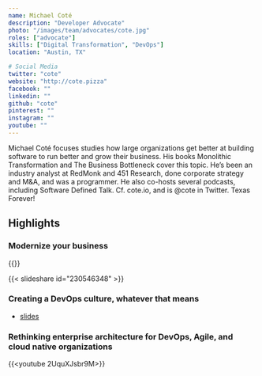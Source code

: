 ```yaml
---
name: Michael Coté
description: "Developer Advocate"
photo: "/images/team/advocates/cote.jpg"
roles: ["advocate"]
skills: ["Digital Transformation", "DevOps"]
location: "Austin, TX"

# Social Media 
twitter: "cote"
website: "http://cote.pizza"
facebook: ""
linkedin: ""
github: "cote"
pinterest: ""
instagram: ""
youtube: ""
---
```


Michael Coté focuses studies how large organizations get better at building software to run better and grow their business. His books Monolithic Transformation and The Business Bottleneck cover this topic. He’s been an industry analyst at RedMonk and 451 Research, done corporate strategy and M&A, and was a programmer. He also co-hosts several podcasts, including Software Defined Talk. Cf. cote.io, and is @cote in Twitter. Texas Forever!

<!--more-->

## Highlights

### Modernize your business

{{<youtube ZOstvragO2M>}}

{{< slideshare id="230546348" >}}

### Creating a DevOps culture, whatever that means

* [slides](https://noti.st/cote/KPk3sa/creating-a-devops-culture-whatever-that-means#s8r8VOc)

### Rethinking enterprise architecture for DevOps, Agile, and cloud native organizations
{{<youtube 2UquXJsbr9M>}}